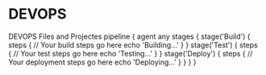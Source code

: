 # DEVOPS
DEVOPS Files and Projectes 
pipeline {
    agent any
    stages {
        stage('Build') {
            steps {
                // Your build steps go here
                echo 'Building...'
            }
        }
        stage('Test') {
            steps {
                // Your test steps go here
                echo 'Testing...'
            }
        }
        stage('Deploy') {
            steps {
                // Your deployment steps go here
                echo 'Deploying...'
            }
        }
    }
}
